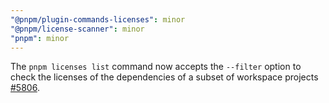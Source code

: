 ```yaml
---
"@pnpm/plugin-commands-licenses": minor
"@pnpm/license-scanner": minor
"pnpm": minor
---
```


The `pnpm licenses list` command now accepts the `--filter` option to check the licenses of the dependencies of a subset of workspace projects [#5806](https://github.com/pnpm/pnpm/issues/5806).
